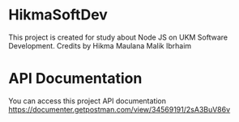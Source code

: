 ﻿# HikmaSoftDev
This project is created for study about Node JS on UKM Software Development.
Credits by Hikma Maulana Malik Ibrhaim

# API Documentation
You can access this project API documentation https://documenter.getpostman.com/view/34569191/2sA3BuV86v

